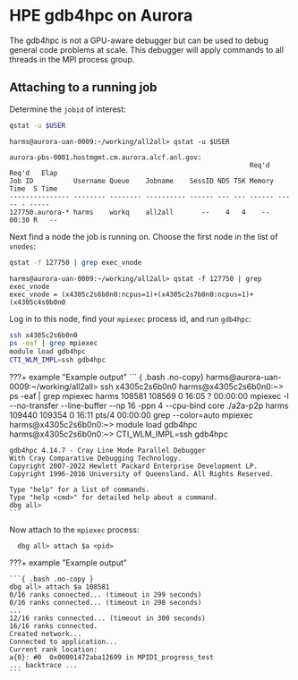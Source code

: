 # HPE gdb4hpc on Aurora

The gdb4hpc is not a GPU-aware debugger but can be used to debug general code problems at scale. This debugger will apply commands to all threads in the MPI process group.

## Attaching to a running job

Determine the `jobid` of interest:

```bash
qstat -u $USER
```

``` { .bash .no-copy }
harms@aurora-uan-0009:~/working/all2all> qstat -u $USER

aurora-pbs-0001.hostmgmt.cm.aurora.alcf.anl.gov: 
                                                            Req'd  Req'd   Elap
Job ID          Username Queue    Jobname    SessID NDS TSK Memory Time  S Time
--------------- -------- -------- ---------- ------ --- --- ------ ----- - -----
127750.aurora-* harms    workq    all2all       --    4   4    --  00:30 R   -- 
```

Next find a node the job is running on. Choose the first node in the list of `vnodes`:
```bash linenums="1"
qstat -f 127750 | grep exec_vnode
```

``` { .bash .no-copy }
harms@aurora-uan-0009:~/working/all2all> qstat -f 127750 | grep exec_vnode
exec_vnode = (x4305c2s6b0n0:ncpus=1)+(x4305c2s7b0n0:ncpus=1)+(x4305c4s0b0n0
```

Log in to this node, find your `mpiexec` process id, and run `gdb4hpc`:

```bash linenums="1"
ssh x4305c2s6b0n0
ps -eaf | grep mpiexec
module load gdb4hpc
CTI_WLM_IMPL=ssh gdb4hpc
```

???+ example "Example output"
    ``` { .bash .no-copy}
    harms@aurora-uan-0009:~/working/all2all> ssh x4305c2s6b0n0
    harms@x4305c2s6b0n0:~> ps -eaf | grep mpiexec
    harms    108581 108569  0 16:05 ?        00:00:00 mpiexec -l --no-transfer --line-buffer --np 16 -ppn 4 --cpu-bind core ./a2a-p2p
    harms    109440 109354  0 16:11 pts/4    00:00:00 grep --color=auto mpiexec
    harms@x4305c2s6b0n0:~> module load gdb4hpc
    harms@x4305c2s6b0n0:~> CTI_WLM_IMPL=ssh gdb4hpc
	
    gdb4hpc 4.14.7 - Cray Line Mode Parallel Debugger
    With Cray Comparative Debugging Technology.
    Copyright 2007-2022 Hewlett Packard Enterprise Development LP.
    Copyright 1996-2016 University of Queensland. All Rights Reserved.

    Type "help" for a list of commands.
    Type "help <cmd>" for detailed help about a command.
    dbg all>
	```

Now attach to the `mpiexec` process:

``` { .bash .no-copy }
  dbg all> attach $a <pid>
```

???+ example "Example output"

    ```{ .bash .no-copy }
	dbg all> attach $a 108581
	0/16 ranks connected... (timeout in 299 seconds)
	0/16 ranks connected... (timeout in 298 seconds)
	...
	12/16 ranks connected... (timeout in 300 seconds)
	16/16 ranks connected.
	Created network...
	Connected to application...
	Current rank location:
	a{0}: #0  0x00001472aba12699 in MPIDI_progress_test
	... backtrace ...
	```
